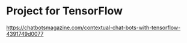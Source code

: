 # Project for TensorFlow 

https://chatbotsmagazine.com/contextual-chat-bots-with-tensorflow-4391749d0077

